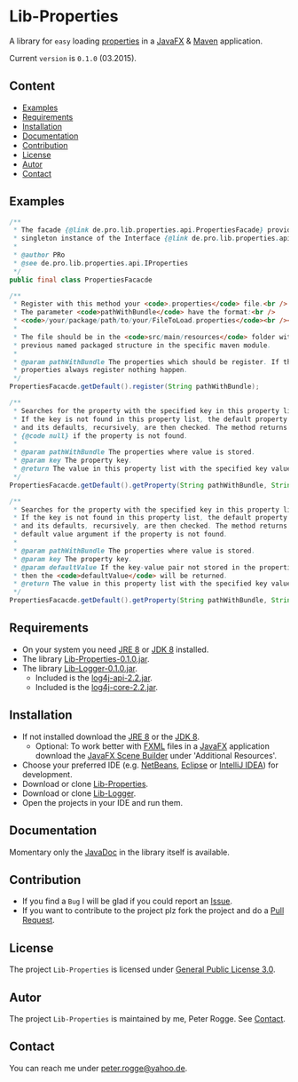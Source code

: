 Lib-Properties
==============

A library for `easy` loading [properties] in a [JavaFX] &amp; [Maven] application.


Current `version` is `0.1.0` (03.2015).



Content
-------

* [Examples](#Examples)
* [Requirements](#Requirements)
* [Installation](#Installation)
* [Documentation](#Documentation)
* [Contribution](#Contribution)
* [License](#License)
* [Autor](#Autor)
* [Contact](#Contact)



Examples<a name="Examples" />
-------

```java
/**
 * The facade {@link de.pro.lib.properties.api.PropertiesFacade} provides a 
 * singleton instance of the Interface {@link de.pro.lib.properties.api.IProperties}.
 *
 * @author PRo
 * @see de.pro.lib.properties.api.IProperties
 */
public final class PropertiesFacacde
```

```java
/**
 * Register with this method your <code>.properties</code> file.<br />
 * The parameter <code>pathWithBundle</code> have the format:<br />
 * <code>/your/package/path/to/your/FileToLoad.properties</code><br /><br />
 * 
 * The file should be in the <code>src/main/resources</code> folder with the 
 * previous named packaged structure in the specific maven module.
 * 
 * @param pathWithBundle The properties which should be register. If the 
 * properties always register nothing happen.
 */
PropertiesFacacde.getDefault().register(String pathWithBundle);
```

```java
/**
 * Searches for the property with the specified key in this property list.
 * If the key is not found in this property list, the default property list,
 * and its defaults, recursively, are then checked. The method returns
 * {@code null} if the property is not found.
 * 
 * @param pathWithBundle The properties where value is stored.
 * @param key The property key.
 * @return The value in this property list with the specified key value.
 */
PropertiesFacacde.getDefault().getProperty(String pathWithBundle, String key);
```

```java
/**
 * Searches for the property with the specified key in this property list.
 * If the key is not found in this property list, the default property list,
 * and its defaults, recursively, are then checked. The method returns the
 * default value argument if the property is not found.
 * 
 * @param pathWithBundle The properties where value is stored.
 * @param key The property key.
 * @param defaultValue If the key-value pair not stored in the properties
 * then the <code>defaultValue</code> will be returned.
 * @return The value in this property list with the specified key value.
 */
PropertiesFacacde.getDefault().getProperty(String pathWithBundle, String key, String defaultValue);
```


Requirements<a name="Requirements" />
------------

* On your system you need [JRE 8] or [JDK 8] installed.
* The library [Lib-Properties-0.1.0.jar](#Installation).
* The library [Lib-Logger-0.1.0.jar](#Installation).
  * Included is the [log4j-api-2.2.jar].
  * Included is the [log4j-core-2.2.jar].



Installation<a name="Installation" />
------------

* If not installed download the [JRE 8] or the [JDK 8].
  * Optional: To work better with [FXML] files in a [JavaFX] application download the [JavaFX Scene Builder] under 'Additional Resources'.
* Choose your preferred IDE (e.g. [NetBeans], [Eclipse] or [IntelliJ IDEA]) for development.
* Download or clone [Lib-Properties].
* Download or clone [Lib-Logger].
* Open the projects in your IDE and run them.



Documentation<a name="Documentation" />
-------------

Momentary only the [JavaDoc] in the library itself is available.



Contribution<a name="Contribution" />
------------

* If you find a `Bug` I will be glad if you could report an [Issue].
* If you want to contribute to the project plz fork the project and do a [Pull Request].



License<a name="License" />
-------

The project `Lib-Properties` is licensed under [General Public License 3.0].



Autor<a name="Autor" />
-----

The project `Lib-Properties` is maintained by me, Peter Rogge. See [Contact](#Contact).



Contact<a name="Contact" />
-------

You can reach me under <peter.rogge@yahoo.de>.


[//]: # (Links)
[Eclipse]:https://www.eclipse.org/
[FXML]:http://docs.oracle.com/javafx/2/fxml_get_started/jfxpub-fxml_get_started.htm
[General Public License 3.0]:http://www.gnu.org/licenses/gpl-3.0.en.html
[IntelliJ IDEA]:http://www.jetbrains.com/idea/
[Issue]:https://github.com/Naoghuman/lib-preferences/issues
[JavaDoc]:http://www.oracle.com/technetwork/java/javase/documentation/index-jsp-135444.html
[JavaFX]:http://docs.oracle.com/javase/8/javase-clienttechnologies.htm
[JavaFX Scene Builder]:http://www.oracle.com/technetwork/java/javase/downloads/index.html
[JDK 8]:http://www.oracle.com/technetwork/java/javase/downloads/jdk8-downloads-2133151.html
[JRE 8]:http://www.oracle.com/technetwork/java/javase/downloads/jre8-downloads-2133155.html
[Lib-Properties]:https://github.com/Naoghuman/lib-properties
[Lib-Logger]:https://github.com/Naoghuman/lib-logger
[log4j-api-2.2.jar]:https://logging.apache.org/log4j/2.0/log4j-web/dependencies.html
[log4j-core-2.2.jar]:https://logging.apache.org/log4j/2.0/log4j-web/dependencies.html
[Maven]:http://maven.apache.org/
[NetBeans]:https://netbeans.org/
[Pull Request]:https://help.github.com/articles/using-pull-requests
[properties]:http://en.wikipedia.org/wiki/.properties


